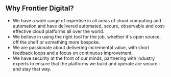 ## Why Frontier Digital?

- We have a wide range of expertise in all areas of cloud computing and automation and have delivered automated, secure, observable and cost-effective cloud platforms all over the world.
- We believe in using the right tool for the job, whether it's open source, off the shelf or something more bespoke.
- We are passionate about delivering incremental value, with short feedback loops and a focus on continuous improvement.
- We have security at the front of our minds, partnering with industry experts to ensure that the platforms we build and operate are secure - and stay that way.
